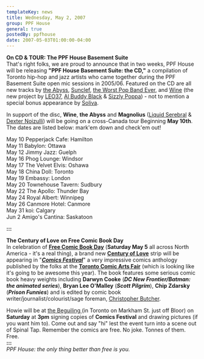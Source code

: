 ```yaml
---
templateKey: news
title: Wednesday, May 2, 2007
group: PPF House
general: true
postedBy: ppfhouse
date: 2007-05-03T01:00:00-04:00
---
```

**On CD &amp; TOUR: The PPF House Basement Suite**  
That's right folks, we are proud to announce that in two weeks, PPF House will be releasing **"PPF House Basement Suite: the CD,"** a compilation of Toronto hip-hop and jazz artists who came together during the PPF Basement Suite open mic sessions in 2005/06. Featured on the CD are all new tracks by [the Abyss](http://www.myspace.com/smokestack108dragonz), [Sunclef](http://www.myspace.com/sunclef), [the Worst Pop Band Ever](http://www.myspace.com/wpbe), and [Wine](http://www.myspace.com/ppfwine) (the new project by [LEO37](http://www.myspace.com/leo37), [Al Buddy Black](http://www.myspace.com/albuddyblack) &amp; [Sizzly Poppa](http://www.myspace.com/sizzlypoppa)) - not to mention a special bonus appearance by [Soliva](http://www.myspace.com/spitsociety).  
  
In support of the disc, **Wine**, **the Abyss** and **Magnolius** ([Liquid Serebral](http://www.myspace.com/liquidserebral) &amp; [Dexter Noizulli](http://www.myspace.com/incredibletrebledrebels)) will be going on a cross-Canada tour Beginning **May 10th**. The dates are listed below: mark'em down and check'em out!  
  
May 10 Pepperjack Cafe: Hamilton  
May 11 Babylon: Ottawa  
May 12 Jimmy Jazz: Guelph  
May 16 Phog Lounge: Windsor  
May 17 The Velvet Elvis: Oshawa  
May 18 China Doll: Toronto  
May 19 Embassy: London  
May 20 Townehouse Tavern: Sudbury  
May 22 The Apollo: Thunder Bay  
May 24 Royal Albert: Winnipeg  
May 26 Canmore Hotel: Canmore  
May 31 koi: Calgary  
Jun 2 Amigo's Cantina: Saskatoon  
  
**:::**  
  
**The Century of Love on Free Comic Book Day**  
In celebration of **[Free Comic Book Day](http://www.freecomicbookday.com/)** (**Saturday May 5** all across North America - it's a real thing), a brand new **[Century of Love](http://www.ppfhouse.com/century.php)** strip will be appearing in "[***Comics Festival***](http://www.torontocomics.com/tcaf/)" a very impressive comics anthology published by the folks at the **[Toronto Comic Arts Fair](http://www.myspace.com/tcaf)** (which is looking like it's going to be awesome this year). The book features some serious comic book heavy weights including **Darwyn Cooke** (***DC New Frontier/Batman: the animated series***), **Bryan Lee O'Malley** (***Scott Pilgrim***), **Chip Zdarsky** (***Prison Funnies***) and is edited by comic book writer/journalist/colourist/sage foreman, [Christopher Butcher](http://comics212.net/).  
  
Howie will be at [the Beguiling ](http://www.beguiling.com) (in Toronto on Markham St. just off Bloor) on **Saturday** at **3pm** signing copies of **Comics Festival** and drawing pictures (if you want him to). Come out and say "hi" lest the event turn into a scene out of Spinal Tap. Remember the comics are free. No joke. Tonnes of them. Free.  
**:::**  
*PPF House: the only thing better than free is you.*